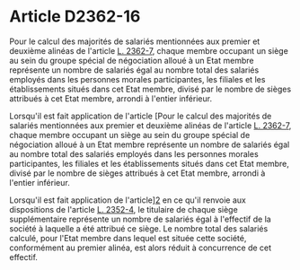 # Article D2362-16

Pour le calcul des majorités de salariés mentionnées aux premier et deuxième alinéas de l'article [L. 2362-7][1], chaque membre occupant un siège au sein du groupe spécial de négociation alloué à un Etat membre représente un nombre de salariés égal au nombre total des salariés employés dans les personnes morales participantes, les filiales et les établissements situés dans cet Etat membre, divisé par le nombre de sièges attribués à cet Etat membre, arrondi à l'entier inférieur. 

Lorsqu'il est fait application de l'article [Pour le calcul des majorités de salariés mentionnées aux premier et deuxième alinéas de l'article [L. 2362-7][1], chaque membre occupant un siège au sein du groupe spécial de négociation alloué à un Etat membre représente un nombre de salariés égal au nombre total des salariés employés dans les personnes morales participantes, les filiales et les établissements situés dans cet Etat membre, divisé par le nombre de sièges attribués à cet Etat membre, arrondi à l'entier inférieur. 

Lorsqu'il est fait application de l'article][2] en ce qu'il renvoie aux dispositions de l'article [L. 2352-4][3], le titulaire de chaque siège supplémentaire représente un nombre de salariés égal à l'effectif de la société à laquelle a été attribué ce siège. Le nombre total des salariés calculé, pour l'Etat membre dans lequel est située cette société, conformément au premier alinéa, est alors réduit à concurrence de cet effectif.

 [1]: /affichCodeArticle.do?cidTexte=LEGITEXT000006072050&idArticle=LEGIARTI000018047292&dateTexte=&categorieLien=cid
 [2]: /affichCodeArticle.do?cidTexte=LEGITEXT000006072050&idArticle=LEGIARTI000018047282&dateTexte=&categorieLien=cid
 [3]: /affichCodeArticle.do?cidTexte=LEGITEXT000006072050&idArticle=LEGIARTI000006902215&dateTexte=&categorieLien=cid